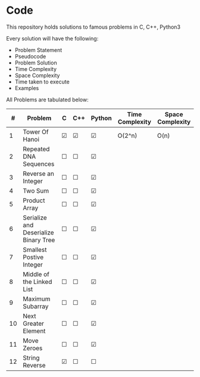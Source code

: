 # Code
This repository holds solutions to famous problems in C, C++, Python3

Every solution will have the following:

* Problem Statement
* Pseudocode
* Problem Solution 
* Time Complexity
* Space Complexity
* Time taken to execute
* Examples

All Problems are tabulated below:

| \# | Problem | C | C++ | Python | Time Complexity | Space Complexity |
|---| ------- |---|-----|--------|--------|--------|
| 1 | Tower Of Hanoi | &#9745; | &#9745; | &#9745; | O(2^n) | O(n) |
| 2 | Repeated DNA Sequences | &#9744; | &#9744; | &#9745; |   |   |
| 3 | Reverse an Integer | &#9744; | &#9744; | &#9745; |   |   |
| 4 | Two Sum | &#9744; | &#9744; | &#9745; |   |   |
| 5 | Product Array | &#9744; | &#9744; | &#9745; |   |   |
| 6 | Serialize and Deserialize Binary Tree | &#9744; | &#9744; | &#9745; |   |   |
| 7 | Smallest Postive Integer | &#9744; | &#9744; | &#9745; |   |   |
| 8 | Middle of the Linked List | &#9744; | &#9744; | &#9745; |   |   |
| 9 | Maximum Subarray | &#9744; | &#9744; | &#9745; |   |   |
| 10 | Next Greater Element | &#9744; | &#9744; | &#9745; |   |   |
| 11 | Move Zeroes | &#9744; | &#9744; | &#9745; |   |   |
| 12 | String Reverse | &#9745; | &#9744; | &#9744; |   |   |